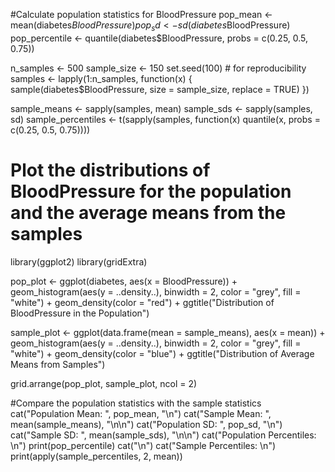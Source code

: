   #Calculate population statistics for BloodPressure
pop_mean <- mean(diabetes$BloodPressure)
pop_sd <- sd(diabetes$BloodPressure)
pop_percentile <- quantile(diabetes$BloodPressure, probs = c(0.25, 0.5, 0.75))

n_samples <- 500
sample_size <- 150
set.seed(100) # for reproducibility
samples <- lapply(1:n_samples, function(x) {
  sample(diabetes$BloodPressure, size = sample_size, replace = TRUE)
})

sample_means <- sapply(samples, mean)
sample_sds <- sapply(samples, sd)
sample_percentiles <- t(sapply(samples, function(x) quantile(x, probs = c(0.25, 0.5, 0.75))))

# Plot the distributions of BloodPressure for the population and the average means from the samples
library(ggplot2)
library(gridExtra)

pop_plot <- ggplot(diabetes, aes(x = BloodPressure)) + 
  geom_histogram(aes(y = ..density..), binwidth = 2, color = "grey", fill = "white") +
  geom_density(color = "red") + 
  ggtitle("Distribution of BloodPressure in the Population")

sample_plot <- ggplot(data.frame(mean = sample_means), aes(x = mean)) + 
  geom_histogram(aes(y = ..density..), binwidth = 2, color = "grey", fill = "white") +
  geom_density(color = "blue") + 
  ggtitle("Distribution of Average Means from Samples")

grid.arrange(pop_plot, sample_plot, ncol = 2)

#Compare the population statistics with the sample statistics
cat("Population Mean: ", pop_mean, "\n")
cat("Sample Mean: ", mean(sample_means), "\n\n")
cat("Population SD: ", pop_sd, "\n")
cat("Sample SD: ", mean(sample_sds), "\n\n")
cat("Population Percentiles: \n")
print(pop_percentile)
cat("\n")
cat("Sample Percentiles: \n")
print(apply(sample_percentiles, 2, mean))

